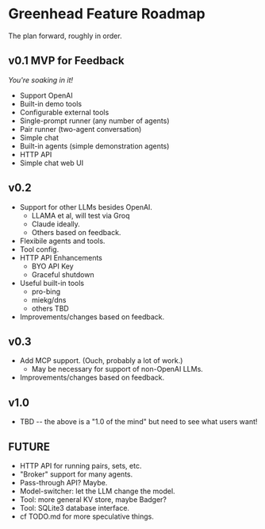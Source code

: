 # Greenhead Feature Roadmap

The plan forward, roughly in order.

## v0.1 MVP for Feedback

_You're soaking in it!_

* Support OpenAI
* Built-in demo tools
* Configurable external tools
* Single-prompt runner (any number of agents)
* Pair runner (two-agent conversation)
* Simple chat
* Built-in agents (simple demonstration agents)
* HTTP API
* Simple chat web UI

## v0.2

* Support for other LLMs besides OpenAI.
	* LLAMA et al, will test via Groq
	* Claude ideally.
	* Others based on feedback.
* Flexibile agents and tools.
* Tool config.
* HTTP API Enhancements
	* BYO API Key
	* Graceful shutdown
* Useful built-in tools
	* pro-bing
	* miekg/dns
	* others TBD
* Improvements/changes based on feedback.

## v0.3

* Add MCP support. (Ouch, probably a lot of work.)
	* May be necessary for support of non-OpenAI LLMs.
* Improvements/changes based on feedback.

## v1.0

* TBD -- the above is a "1.0 of the mind" but need to see what users want!

## FUTURE

* HTTP API for running pairs, sets, etc.
* "Broker" support for many agents.
* Pass-through API? Maybe.
* Model-switcher: let the LLM change the model.
* Tool: more general KV store, maybe Badger?
* Tool: SQLite3 database interface.
* cf TODO.md for more speculative things.
